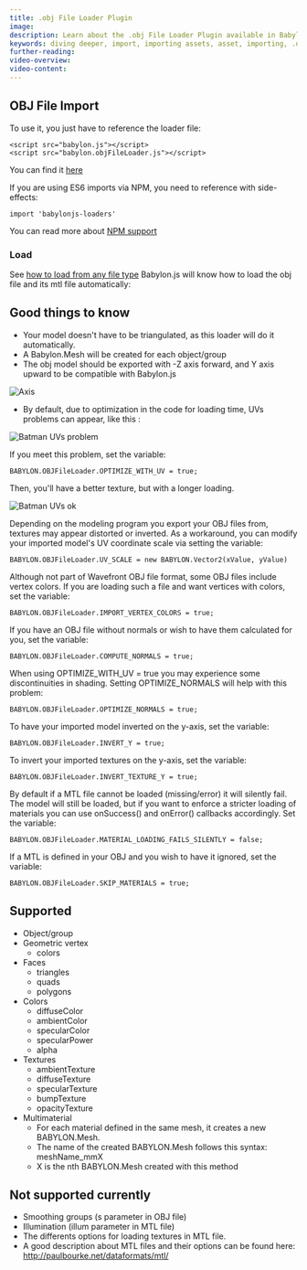 ```yaml
---
title: .obj File Loader Plugin
image: 
description: Learn about the .obj File Loader Plugin available in Babylon.js.
keywords: diving deeper, import, importing assets, asset, importing, .obj, obj
further-reading:
video-overview:
video-content:
---
```


## OBJ File Import

To use it, you just have to reference the loader file:

```
<script src="babylon.js"></script>
<script src="babylon.objFileLoader.js"></script>
```
You can find it [here](https://github.com/BabylonJS/Babylon.js/tree/master/dist/preview%20release/loaders)


If you are using ES6 imports via NPM, you need to reference with side-effects:
```
import 'babylonjs-loaders'
```

You can read more about [NPM support](/divingDeeper/developWithBjs/npmSupport)

### Load
See [how to load from any file type](/divingDeeper/importers/loadingFileTypes)
Babylon.js will know how to load the obj file and its mtl file automatically: 

## Good things to know
* Your model doesn't have to be triangulated, as this loader will do it automatically.
* A Babylon.Mesh will be created for each object/group
* The obj model should be exported with -Z axis forward, and Y axis upward to be compatible with Babylon.js

![Axis](/img/how_to/import-obj/axys.jpg)

* By default, due to optimization in the code for loading time, UVs problems can appear, like this :

![Batman UVs problem](/img/how_to/import-obj/uv-issue.jpg)

If you meet this problem, set the variable:
```
BABYLON.OBJFileLoader.OPTIMIZE_WITH_UV = true;
```
Then, you'll have a better texture, but with a longer loading.

![Batman UVs ok](/img/how_to/import-obj/uv-fixed.jpg)

Depending on the modeling program you export your OBJ files from, textures may appear distorted or inverted. As a workaround, you can modify your imported model's UV coordinate scale via setting the variable:
```
BABYLON.OBJFileLoader.UV_SCALE = new BABYLON.Vector2(xValue, yValue)
```

Although not part of Wavefront OBJ file format, some OBJ files include vertex colors. If you are loading such a file and want vertices with colors, set the variable:
```
BABYLON.OBJFileLoader.IMPORT_VERTEX_COLORS = true;
```

If you have an OBJ file without normals or wish to have them calculated for you, set the variable:
```
BABYLON.OBJFileLoader.COMPUTE_NORMALS = true;
```

When using OPTIMIZE_WITH_UV = true you may experience some discontinuities in shading. Setting OPTIMIZE_NORMALS will help with this problem:
```
BABYLON.OBJFileLoader.OPTIMIZE_NORMALS = true;
```

To have your imported model inverted on the y-axis, set the variable:
```
BABYLON.OBJFileLoader.INVERT_Y = true;
```

To invert your imported textures on the y-axis, set the variable:
```
BABYLON.OBJFileLoader.INVERT_TEXTURE_Y = true;
```

By default if a MTL file cannot be loaded (missing/error) it will silently fail.  The model will still be loaded, but if you want to enforce a stricter loading of materials you can use onSuccess() and onError() callbacks accordingly.  Set the variable:
```
BABYLON.OBJFileLoader.MATERIAL_LOADING_FAILS_SILENTLY = false;
```

If a MTL is defined in your OBJ and you wish to have it ignored, set the variable:
```
BABYLON.OBJFileLoader.SKIP_MATERIALS = true;
```

## Supported
* Object/group
* Geometric vertex
    * colors
* Faces
    * triangles
    * quads
    * polygons
* Colors
    * diffuseColor
    * ambientColor
    * specularColor
    * specularPower
    * alpha
* Textures
    * ambientTexture
    * diffuseTexture
    * specularTexture
    * bumpTexture
    * opacityTexture
* Multimaterial
	* For each material defined in the same mesh, it creates a new BABYLON.Mesh.
	* The name of the created BABYLON.Mesh follows this syntax: meshName_mmX 
	* X is the nth BABYLON.Mesh created with this method

## Not supported currently
* Smoothing groups (s parameter in OBJ file)
* Illumination (illum parameter in MTL file)
* The differents options for loading textures in MTL file.
* A good description about MTL files and their options can be found here: http://paulbourke.net/dataformats/mtl/
